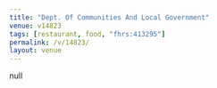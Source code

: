 ```yaml
---
title: "Dept. Of Communities And Local Government"
venue: v14823
tags: [restaurant, food, "fhrs:413295"]
permalink: /v/14823/
layout: venue
---
```

null